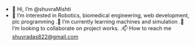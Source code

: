 - 👋 Hi, I’m @shuvraMishti
- 👀 I’m interested in Robotics, biomedical engineering, web development, plc programming 
.🌱 I’m currently learning machines and simulation 
.💞️ I’m looking to collaborate on project works.
 .📫 How to reach me shuvradas822@gmail.com


<!---
shuvraMishti/shuvraMishti is a ✨ special ✨ repository because its `README.md` (this file) appears on your GitHub profile.
You can click the Preview link to take a look at your changes.
--->
